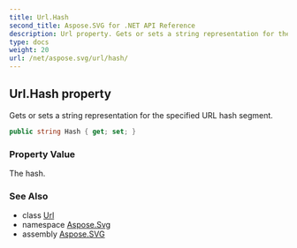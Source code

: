 ```yaml
---
title: Url.Hash
second_title: Aspose.SVG for .NET API Reference
description: Url property. Gets or sets a string representation for the specified URL hash segment
type: docs
weight: 20
url: /net/aspose.svg/url/hash/
---
```

## Url.Hash property

Gets or sets a string representation for the specified URL hash segment.

```csharp
public string Hash { get; set; }
```

### Property Value

The hash.

### See Also

* class [Url](../)
* namespace [Aspose.Svg](../../../aspose.svg/)
* assembly [Aspose.SVG](../../../)

